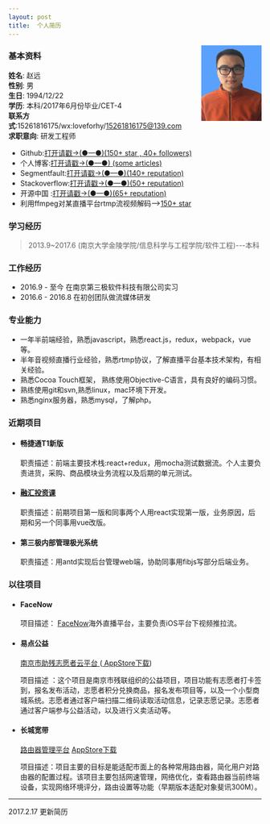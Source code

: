 ```yaml
---
layout: post
title:  个人简历
---                          
```


<img src="/img/1.jpg" align ="right" style="width:120px;height:150px;"/>               

### 基本资料                              
**姓名**: 赵远                                                                   
**性别**: 男               
**生日**: 1994/12/22               
**学历**: 本科/2017年6月份毕业/CET-4           
**联系方式**:15261816175/wx:loveforhy/15261816175@139.com                        
**求职意向**: 研发工程师            

- Github:[打开请戳->(●—●)(150+ star , 40+ followers)](https://github.com/zhaoxiaobao)
- 个人博客:[打开请戳->(●—●) (some  articles)](https://github.com/zhaoxiaobao/dev-blog/tree/master/2016)
- Segmentfault:[打开请戳->(●—●)(140+  reputation)](https://segmentfault.com/u/zhaoyuan)
- Stackoverflow:[打开请戳->(●—●)(50+  reputation)](http://stackoverflow.com/users/6132641/yuan-zhao)
- 开源中国 :[打开请戳->(●—●)(65+  reputation)](http://my.oschina.net/zhaoxiaobao/home)
- 利用ffmpeg对某直播平台rtmp流视频解码-->[150+ star](https://github.com/zhaoxiaobao/inke-ios) 

### 学习经历     

> 2013.9~2017.6 (南京大学金陵学院/信息科学与工程学院/软件工程)---本科 

### 工作经历     

- 2016.9 - 至今  在南京第三极软件科技有限公司实习 
- 2016.6 - 2016.8  在初创团队做流媒体研发

### 专业能力

- 一年半前端经验，熟悉javascript，熟悉react.js，redux，webpack，vue等。
- 半年音视频直播行业经验，熟悉rtmp协议，了解直播平台基本技术架构，有相关经验。
- 熟悉Cocoa Touch框架， 熟练使用Objective-C语言，具有良好的编码习惯。
- 熟练使用git和svn,熟悉linux，mac环境下开发。
- 熟悉nginx服务器，熟悉mysql，了解php。

### 近期项目 

-  ####  畅捷通T1新版

   职责描述：前端主要技术栈:react+redux，用mocha测试数据流。个人主要负责进货，采购、商品模块业务流程以及后期的单元测试。

-  ####  [融汇投资课](http://rhtzk.com/#/)

   职责描述：前期项目第一版和同事两个人用react实现第一版，业务原因，后期和另一个同事用vue改版。

-  ####  第三极内部管理极光系统

   职责描述：用antd实现后台管理web端，协助同事用fibjs写部分后端业务。

### 以往项目 

-  ####  FaceNow

   项目描述： [FaceNow](/zp/facenow.html)海外直播平台，主要负责iOS平台下视频推拉流。

-  ####  易点公益

    [ 南京市助残志愿者云平台 ](/zp/app-njzc.html)  ([ AppStore下载](https://itunes.apple.com/us/app/nan-jing-zhu-can-yun-ping-tai/id1079831240?l=zh&ls=1&mt=8))    

    项目描述 ：这个项目是南京市残联组织的公益项目，项目功能有志愿者打卡签到，报名发布活动，志愿者积分兑换商品，报名发布项目等，以及一个小型商城系统。志愿者通过客户端扫描二维码读取活动信息，记录志愿记录。志愿者通过客户端参与公益活动，以及进行义卖活动等。

-  #### 长城宽带

    [路由器管理平台](/zp/app-lygl.html)  [  AppStore下载  ](https://itunes.apple.com/us/app/lu-you-guan-li/id1061866839?l=zh&ls=1&mt=8)

    项目描述：项目主要的目标是能适配市面上的各种常用路由器，简化用户对路由器的配置过程。该项目主要包括网速管理，网络优化，查看路由器当前终端设备，实现网络环境评分，路由设置等功能（早期版本适配对象斐讯300M）。

---
2017.2.17 更新简历
